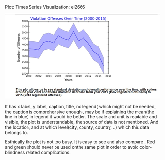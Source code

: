 Plot: Times Series Visualization: el2666

![](/HW8_pf910/plot.el2666.jpg?raw=true)


It has x label, y label, caption, title, no legend( which might not be needed, the caption is comprehensive enough), may be if explaining 
the mean(the line in blue) in legend it would be better.
The scale and unit is readable and visible, the plot is understandable, the source of data is not mentioned. And the location, and at which level(city, county, country, ..)
which this data  belongs to.

Esthically
the plot is not too busy. It is easy to see  and also compare .  Red and green should never be used onthe same plot 
in order to avoid color-blindness related complications. 
